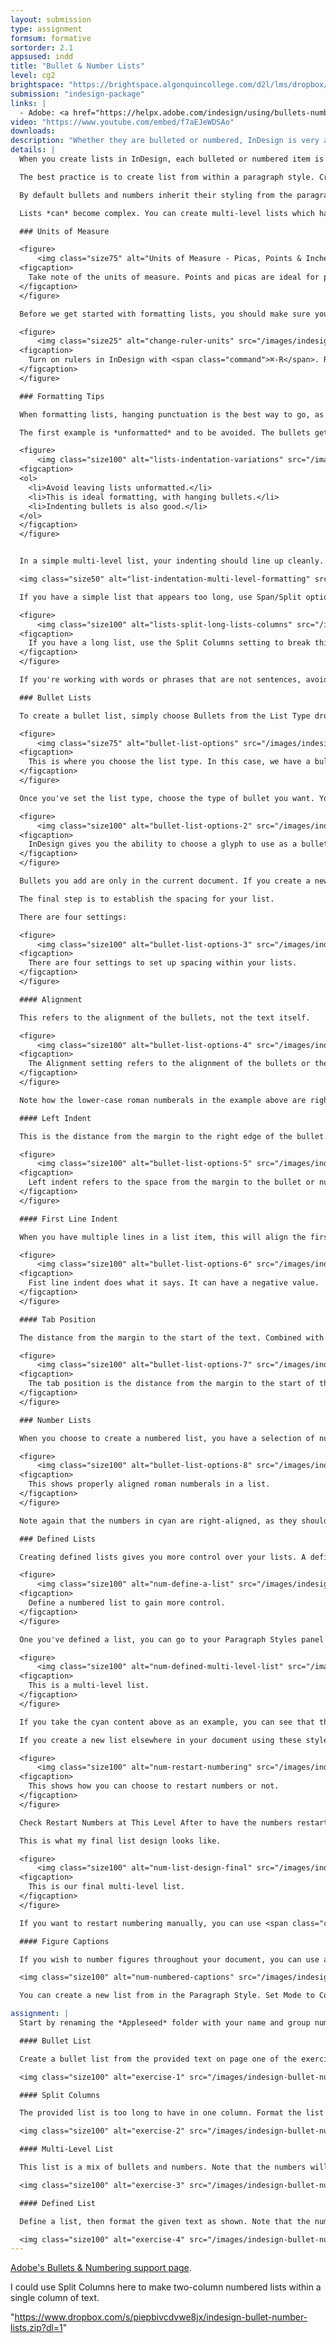 ```yaml
---
layout: submission
type: assignment
formsum: formative
sortorder: 2.1
appsused: indd
title: "Bullet & Number Lists"
level: cg2
brightspace: "https://brightspace.algonquincollege.com/d2l/lms/dropbox/user/folder_submit_files.d2l?db=297138&grpid=0&isprv=0&bp=0&ou=314364"
submission: "indesign-package"
links: |
  - Adobe: <a href="https://helpx.adobe.com/indesign/using/bullets-numbering.html" target="_blank" title="Bullets & Number Lists">Bullets & Number Lists</a>
video: "https://www.youtube.com/embed/f7aEJeWDSAo"
downloads:
description: "Whether they are bulleted or numbered, InDesign is very adept at creating lists. There are very granular, flexible controls to create the lists that fit your design."
details: |  
  When you create lists in InDesign, each bulleted or numbered item is a paragraph. Numbered lists aren't only numbered; they include lists with arabic letters or roman numberals. Each item gets its bullet or number automatically. You can't select the bullets or numbers; nor can you search them. They're kind of *virtual*.

  The best practice is to create list from within a paragraph style. Creating them manually causes difficulty in editing. A list has text alignment, an amount of left indent, first line indent and a tab position.

  By default bullets and numbers inherit their styling from the paragraph they're in. You can, however, create a character style from within the paragraph style to change the appearance of the bullet.

  Lists *can* become complex. You can create multi-level lists which have multiple levels of indenting. They can have custom bullet glyphs. Text styling can vary by level. You can even have paragraphs within a list that don't have bullets.

  ### Units of Measure

  <figure>
      <img class="size75" alt="Units of Measure - Picas, Points & Inches" src="/images/svg/picas-points-and-inches.svg">
  <figcaption>
    Take note of the units of measure. Points and picas are ideal for page layout.
  </figcaption>
  </figure>

  Before we get started with formatting lists, you should make sure you're working in Picas. Picas and points are a smaller unit of measure. This makes it that you can nudge measurements in very small increments. Aside from that, we should be working with picas in print.

  <figure>
      <img class="size25" alt="change-ruler-units" src="/images/indesign-bullet-number-lists/change-ruler-units.jpg">
  <figcaption>
    Turn on rulers in InDesign with <span class="command">⌘-R</span>. Right-click on in the corner of the rulers, then choose Picas from the contextual menu.
  </figcaption>
  </figure>

  ### Formatting Tips

  When formatting lists, hanging punctuation is the best way to go, as shown in the middle option below. Outdented formatting is a rarely used option. It looks clean, but it means you need to indent everything else on the page, which is annoying to manage.

  The first example is *unformatted* and to be avoided. The bullets get lost within the text. It's even worse with number lists.

  <figure>
      <img class="size100" alt="lists-indentation-variations" src="/images/indesign-bullet-number-lists/lists-indentation-variations.jpg">
  <figcaption>
  <ol>
    <li>Avoid leaving lists unformatted.</li>
    <li>This is ideal formatting, with hanging bullets.</li>
    <li>Indenting bullets is also good.</li>
  </ol>
  </figcaption>
  </figure>


  In a simple multi-level list, your indenting should line up cleanly. Avoid making the tab space too large. If possible, line up one level with the previous one.

  <img class="size50" alt="list-indentation-multi-level-formatting" src="/images/indesign-bullet-number-lists/list-indentation-multi-level-formatting.jpg">

  If you have a simple list that appears too long, use Span/Split options in the paragraph styles to put the list in two or more columns.

  <figure>
      <img class="size100" alt="lists-split-long-lists-columns" src="/images/indesign-bullet-number-lists/lists-split-long-lists-columns.jpg">
  <figcaption>
    If you have a long list, use the Split Columns setting to break things up.
  </figcaption>
  </figure>

  If you're working with words or phrases that are not sentences, avoid using a period. Turn off hyphenation for lists in the paragraph style's Hyphenation settings.

  ### Bullet Lists

  To create a bullet list, simply choose Bullets from the List Type drop-down menu. If you have Preview checked, you'll see the bullets appear on the page.

  <figure>
      <img class="size75" alt="bullet-list-options" src="/images/indesign-bullet-number-lists/bullet-list-options-1.jpg">
  <figcaption>
    This is where you choose the list type. In this case, we have a bullet list.
  </figcaption>
  </figure>

  Once you've set the list type, choose the type of bullet you want. You can add to the list by clicking on the Add... button. Choose a glyph from the font you want. If you check the Remember font with Bullet box, InDesign will grab the glyph from the specific font each time. This is assuming the font is active.

  <figure>
      <img class="size100" alt="bullet-list-options-2" src="/images/indesign-bullet-number-lists/bullet-list-options-2.jpg">
  <figcaption>
    InDesign gives you the ability to choose a glyph to use as a bullet.
  </figcaption>
  </figure>

  Bullets you add are only in the current document. If you create a new document, the new bullet won't be there.

  The final step is to establish the spacing for your list.

  There are four settings:

  <figure>
      <img class="size100" alt="bullet-list-options-3" src="/images/indesign-bullet-number-lists/bullet-list-options-3.jpg">
  <figcaption>
    There are four settings to set up spacing within your lists.
  </figcaption>
  </figure>

  #### Alignment

  This refers to the alignment of the bullets, not the text itself.

  <figure>
      <img class="size100" alt="bullet-list-options-4" src="/images/indesign-bullet-number-lists/bullet-list-options-4.jpg">
  <figcaption>
    The Alignment setting refers to the alignment of the bullets or the numbers in your lists.
  </figcaption>
  </figure>

  Note how the lower-case roman numberals in the example above are right-aligned. Whenever you have a numbered list with two-digit numbers, make sure the numbers are right-aligned.

  #### Left Indent

  This is the distance from the margin to the right edge of the bullet.

  <figure>
      <img class="size100" alt="bullet-list-options-5" src="/images/indesign-bullet-number-lists/bullet-list-options-5.jpg">
  <figcaption>
    Left indent refers to the space from the margin to the bullet or number.
  </figcaption>
  </figure>

  #### First Line Indent

  When you have multiple lines in a list item, this will align the first line.

  <figure>
      <img class="size100" alt="bullet-list-options-6" src="/images/indesign-bullet-number-lists/bullet-list-options-6.jpg">
  <figcaption>
    Fist line indent does what it says. It can have a negative value.
  </figcaption>
  </figure>

  #### Tab Position

  The distance from the margin to the start of the text. Combined with the left indent, it sets the space between the number (or bullet) and the text.

  <figure>
      <img class="size100" alt="bullet-list-options-7" src="/images/indesign-bullet-number-lists/bullet-list-options-7.jpg">
  <figcaption>
    The tab position is the distance from the margin to the start of the text.
  </figcaption>
  </figure>

  ### Number Lists

  When you choose to create a numbered list, you have a selection of number styles for your lists in the Format drop-down menu. You can even style the numbers with a character style, as shown here (cyan text).

  <figure>
      <img class="size100" alt="bullet-list-options-8" src="/images/indesign-bullet-number-lists/bullet-list-options-8.jpg">
  <figcaption>
    This shows properly aligned roman numberals in a list.
  </figcaption>
  </figure>

  Note again that the numbers in cyan are right-aligned, as they should be.

  ### Defined Lists

  Creating defined lists gives you more control over your lists. A defined list is a container for a list. The list can be built with multiple paragraph styles. Start by defining a list.

  <figure>
      <img class="size100" alt="num-define-a-list" src="/images/indesign-bullet-number-lists/num-define-a-list.jpg">
  <figcaption>
    Define a numbered list to gain more control.
  </figcaption>
  </figure>

  One you've defined a list, you can go to your Paragraph Styles panel to start to create styles for each level within the list. The likely important differences between the styles will be the format of the numbers and the relative indentation, as shown below.

  <figure>
      <img class="size100" alt="num-defined-multi-level-list" src="/images/indesign-bullet-number-lists/num-defined-multi-level-list.jpg">
  <figcaption>
    This is a multi-level list.
  </figcaption>
  </figure>

  If you take the cyan content above as an example, you can see that the roman numerals restart. This is controlled within the paragraph styles. You create a paragraph style for each level in the list.

  If you create a new list elsewhere in your document using these styles, the numbers will start from scratch.

  <figure>
      <img class="size100" alt="num-restart-numbering" src="/images/indesign-bullet-number-lists/num-restart-numbering.jpg">
  <figcaption>
    This shows how you can choose to restart numbers or not.
  </figcaption>
  </figure>

  Check Restart Numbers at This Level After to have the numbers restart from the previous level.

  This is what my final list design looks like.

  <figure>
      <img class="size100" alt="num-list-design-final" src="/images/indesign-bullet-number-lists/num-list-design-final.jpg">
  <figcaption>
    This is our final multi-level list.
  </figcaption>
  </figure>

  If you want to restart numbering manually, you can use <span class="command">Type > Bulleted & Numbered Lists > Restart Numbering</span>.

  #### Figure Captions

  If you wish to number figures throughout your document, you can use a defined list. This way, you'll avoid having to number the items manually.

  <img class="size100" alt="num-numbered-captions" src="/images/indesign-bullet-number-lists/num-numbered-captions.jpg">

  You can create a new list from in the Paragraph Style. Set Mode to Continue from Previous.... This makes it that each caption to which you apply this style will take on the next number. The down side is that the numbers to not re-order themselves if you re-order the images.

assignment: |
  Start by renaming the *Appleseed* folder with your name and group number. Then, go to <a href="https://fonts.adobe.com/fonts/acumin" target="_blank" title="Activate Acumin Pro Regular and Bold.">Adobe Fonts</a> to activate Acumin Pro Regular and Acumin Pro Bold.

  #### Bullet List

  Create a bullet list from the provided text on page one of the exercise InDesign document.

  <img class="size100" alt="exercise-1" src="/images/indesign-bullet-number-lists/exercise-1.jpg">

  #### Split Columns

  The provided list is too long to have in one column. Format the list properly, then make sure it's split into two columns.

  <img class="size100" alt="exercise-2" src="/images/indesign-bullet-number-lists/exercise-2.jpg">

  #### Multi-Level List

  This list is a mix of bullets and numbers. Note that the numbers will continue through the list. They don't re-start.

  <img class="size100" alt="exercise-3" src="/images/indesign-bullet-number-lists/exercise-3.jpg">

  #### Defined List

  Define a list, then format the given text as shown. Note that the numbered items for this list restart within the list.

  <img class="size100" alt="exercise-4" src="/images/indesign-bullet-number-lists/exercise-4.jpg">
---
```

  <a href="https://helpx.adobe.com/indesign/using/bullets-numbering.html" target="_blank">Adobe's Bullets & Numbering support page</a>.

  I could use Split Columns here to make two-column numbered lists within a single column of text.

"https://www.dropbox.com/s/piepbivcdvwe8jx/indesign-bullet-number-lists.zip?dl=1"